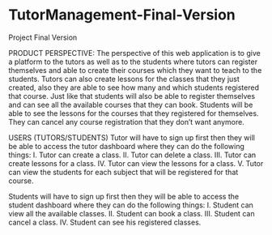 # TutorManagement-Final-Version
Project Final Version 


PRODUCT PERSPECTIVE:
The perspective of this web application is to give a platform to the tutors as well
as to the students where tutors can register themselves and able to create their courses which they want to teach to the students. 
Tutors can also create lessons for the classes that they just created, also they are able to see how many and which students registered that course. 
Just like that students will also be able to register themselves and can see all the available courses that they can book.
Students will be able to see the lessons for the courses that they registered for themselves. 
They can cancel any course registration that they don’t want anymore.


USERS (TUTORS/STUDENTS)
Tutor will have to sign up first then they will be able to access the tutor dashboard where they can do the following things:
I. Tutor can create a class. 
II. Tutor can delete a class. 
III. Tutor can create lessons for a class.
IV. Tutor can view the lessons for a class.
V. Tutor can view the students for each subject that will be registered for that course.

Students will have to sign up first then they will be able to access the student dashboard where they can do the following things:
I. Student can view all the available classes.
II. Student can book a class.
III. Student can cancel a class. 
IV. Student can see his registered classes.
